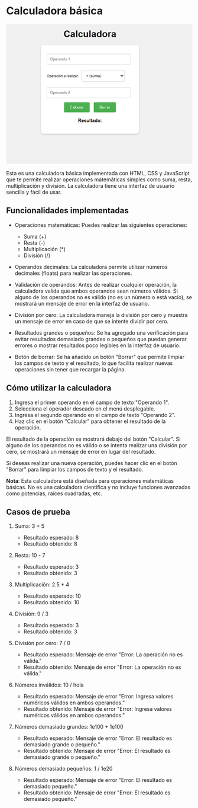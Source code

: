 # Calculadora básica

![Calculadora](calc.png)

Esta es una calculadora básica implementada con HTML, CSS y JavaScript que te permite realizar operaciones matemáticas simples como suma, resta, multiplicación y división. La calculadora tiene una interfaz de usuario sencilla y fácil de usar.

## Funcionalidades implementadas

- Operaciones matemáticas: Puedes realizar las siguientes operaciones:
  - Suma (+)
  - Resta (-)
  - Multiplicación (*)
  - División (/)

- Operandos decimales: La calculadora permite utilizar números decimales (floats) para realizar las operaciones.

- Validación de operandos: Antes de realizar cualquier operación, la calculadora valida que ambos operandos sean números válidos. Si alguno de los operandos no es válido (no es un número o está vacío), se mostrará un mensaje de error en la interfaz de usuario.

- División por cero: La calculadora maneja la división por cero y muestra un mensaje de error en caso de que se intente dividir por cero.

- Resultados grandes o pequeños: Se ha agregado una verificación para evitar resultados demasiado grandes o pequeños que puedan generar errores o mostrar resultados poco legibles en la interfaz de usuario.

- Botón de borrar: Se ha añadido un botón "Borrar" que permite limpiar los campos de texto y el resultado, lo que facilita realizar nuevas operaciones sin tener que recargar la página.

## Cómo utilizar la calculadora

1. Ingresa el primer operando en el campo de texto "Operando 1".
2. Selecciona el operador deseado en el menú desplegable.
3. Ingresa el segundo operando en el campo de texto "Operando 2".
4. Haz clic en el botón "Calcular" para obtener el resultado de la operación.

El resultado de la operación se mostrará debajo del botón "Calcular". Si alguno de los operandos no es válido o se intenta realizar una división por cero, se mostrará un mensaje de error en lugar del resultado.

Si deseas realizar una nueva operación, puedes hacer clic en el botón "Borrar" para limpiar los campos de texto y el resultado.

**Nota**: Esta calculadora está diseñada para operaciones matemáticas básicas. No es una calculadora científica y no incluye funciones avanzadas como potencias, raíces cuadradas, etc.

## Casos de prueba

1. Suma: 3 + 5
   - Resultado esperado: 8
   - Resultado obtenido: 8

2. Resta: 10 - 7
   - Resultado esperado: 3
   - Resultado obtenido: 3

3. Multiplicación: 2.5 * 4
   - Resultado esperado: 10
   - Resultado obtenido: 10

4. División: 9 / 3
   - Resultado esperado: 3
   - Resultado obtenido: 3

5. División por cero: 7 / 0
   - Resultado esperado: Mensaje de error "Error: La operación no es válida."
   - Resultado obtenido: Mensaje de error "Error: La operación no es válida."

6. Números inválidos: 10 / hola
   - Resultado esperado: Mensaje de error "Error: Ingresa valores numéricos válidos en ambos operandos."
   - Resultado obtenido: Mensaje de error "Error: Ingresa valores numéricos válidos en ambos operandos."

7. Números demasiado grandes: 1e100 + 1e100
   - Resultado esperado: Mensaje de error "Error: El resultado es demasiado grande o pequeño."
   - Resultado obtenido: Mensaje de error "Error: El resultado es demasiado grande o pequeño."

8. Números demasiado pequeños: 1 / 1e20
   - Resultado esperado: Mensaje de error "Error: El resultado es demasiado pequeño."
   - Resultado obtenido: Mensaje de error "Error: El resultado es demasiado pequeño."
